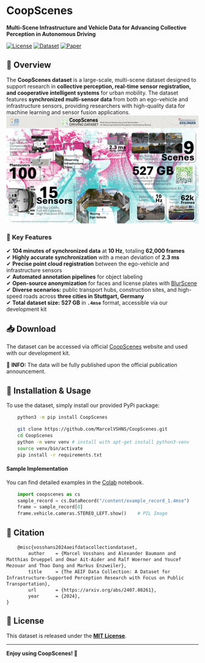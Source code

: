 # **CoopScenes**   
**Multi-Scene Infrastructure and Vehicle Data for Advancing Collective Perception in Autonomous Driving**  

[![License](https://img.shields.io/badge/license-MIT-blue.svg)](LICENSE) [![Dataset](https://img.shields.io/badge/Dataset-527GB-green)](https://coopscenes.github.io/) [![Paper](https://img.shields.io/badge/Paper-ArXiv-orange)](https://arxiv.org/abs/2407.08261)  

## 🚀 **Overview**  
The **CoopScenes dataset** is a large-scale, multi-scene dataset designed to support research in **collective perception,
real-time sensor registration, and cooperative intelligent systems** for urban mobility. The dataset features **synchronized 
multi-sensor data** from both an ego-vehicle and infrastructure sensors, providing researchers with high-quality data for
machine learning and sensor fusion applications.
![Sample Frame](docs/Coop-Scenes.png)

### 📌 **Key Features**  
✔ **104 minutes of synchronized data** at **10 Hz**, totaling **62,000 frames**  
✔ **Highly accurate synchronization** with a mean deviation of **2.3 ms**  
✔ **Precise point cloud registration** between the ego-vehicle and infrastructure sensors  
✔ **Automated annotation pipelines** for object labeling  
✔ **Open-source anonymization** for faces and license plates with [BlurScene](https://github.com/CoopScenes/BlurScene)  
✔ **Diverse scenarios:** public transport hubs, construction sites, and high-speed roads across **three cities in Stuttgart, Germany**  
✔ **Total dataset size:** **527 GB** in **`.4mse`** format, accessible via our development kit  

## 📥 **Download**
The dataset can be accessed via official [CoopScenes](https://coopscenes.github.io/) website and used with our development kit.

📢 **INFO:** The data will be fully published upon the official publication announcement.

## 🔧 **Installation & Usage**  
To use the dataset, simply install our provided PyPi package:
```bash
    python3 -m pip install CoopScenes
```

```bash
    git clone https://github.com/MarcelVSHNS/CoopScenes.git
    cd CoopScenes
    python -m venv venv # install with apt-get install python3-venv
    source venv/bin/activate
    pip install -r requirements.txt 
```

#### Sample Implementation
You can find detailed examples in the [Colab](https://colab.research.google.com/drive/1p2cw3bSZ6B798qQ2jVnpvKQI5pv_-y_D?usp=sharing#scrollTo=aYpilA40LqDK) notebook.
```python
    import coopscenes as cs
    sample_record = cs.DataRecord("/content/example_record_1.4mse")
    frame = sample_record[0]
    frame.vehicle.cameras.STEREO_LEFT.show()    # PIL Image
```

## 📑 Citation
```
    @misc{vosshans2024aeifdatacollectiondataset,
        author    = {Marcel Vosshans and Alexander Baumann and Matthias Drueppel and Omar Ait-Aider and Ralf Woerner and Youcef Mezouar and Thao Dang and Markus Enzweiler},
        title     = {The AEIF Data Collection: A Dataset for Infrastructure-Supported Perception Research with Focus on Public Transportation},
        url       = {https://arxiv.org/abs/2407.08261},
        year      = {2024},
}
```

## 📜 **License**
This dataset is released under the **[MIT License](LICENSE)**.

---

**Enjoy using CoopScenes! 🚀**



